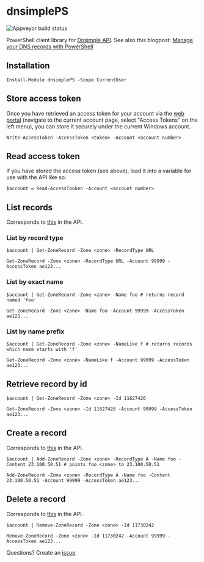 # dnsimplePS
![Appveyor build status](https://ci.appveyor.com/api/projects/status/github/vidarkongsli/dnsimplePS)

PowerShell client library for [Dnsimple API](https://developer.dnsimple.com/v2/).
See also this blogpost: [Manage your DNS records with PowerShell](https://www.kongsli.net/2017/11/08/manage-your-dns-records-with-powershell/)
## Installation
```posh
Install-Module dnsimplePS -Scope CurrentUser
```

## Store access token
Once you have retrieved an access token for your account via the [web portal](https://dnsimple.com/dashboard) (navigate to the current account page, select "Access Tokens" on the left menu), you can store it securely under the current Windows account.
```posh
Write-AccessToken -AccessToken <token> -Account <account number>
```

## Read access token
If you have stored the access token (see above), load it into a variable for use with the API like so:
```
$account = Read-AccessTooken -Account <account number>
```

## List records
Corresponds to [this](https://developer.dnsimple.com/v2/zones/records/#list) in the API.

### List by record type
```posh
$account | Get-ZoneRecord -Zone <zone> -RecordType URL
```

```posh
Get-ZoneRecord -Zone <zone> -RecordType URL -Account 99999 -AccessToken ae123...
```


### List by exact name
```posh
$account | Get-ZoneRecord -Zone <zone> -Name foo # returns record named 'foo'
```

```posh
Get-ZoneRecord -Zone <zone> -Name foo -Account 99999 -AccessToken ae123...
```

### List by name prefix
```posh
$account | Get-ZoneRecord -Zone <zone> -NameLike f # returns records which name starts with 'f'
```

```posh
Get-ZoneRecord -Zone <zone> -NameLike f -Account 99999 -AccessToken ae123...
```

## Retrieve record by id
```posh
$account | Get-ZoneRecord -Zone <zone> -Id 11627426
```

```posh
Get-ZoneRecord -Zone <zone> -Id 11627426 -Account 99999 -AccessToken ae123...
```

## Create a record
Corresponds to [this](https://developer.dnsimple.com/v2/zones/records/#create) in the API.
```posh
$account | Add-ZoneRecord -Zone <zone> -RecordType A -Name foo -Content 23.100.50.51 # points foo.<zone> to 23.100.50.51
```

```posh
Add-ZoneRecord -Zone <zone> -RecordType A -Name foo -Content 23.100.50.51 -Account 99999 -AccessToken ae123...
```

## Delete a record
Corresponds to [this](https://developer.dnsimple.com/v2/zones/records/#create) in the API.
```posh
$account | Remove-ZoneRecord -Zone <zone> -Id 11730242
```

```posh
Remove-ZoneRecord -Zone <zone> -Id 11730242 -Account 99999 -AccessToken ae123...
```

Questions? Create an [issue](https://github.com/vidarkongsli/dnsimplePS/issues).